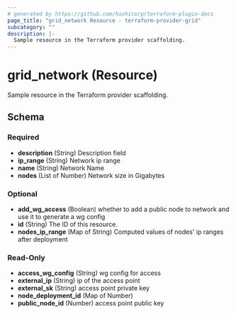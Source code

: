 ```yaml
---
# generated by https://github.com/hashicorp/terraform-plugin-docs
page_title: "grid_network Resource - terraform-provider-grid"
subcategory: ""
description: |-
  Sample resource in the Terraform provider scaffolding.
---
```


# grid_network (Resource)

Sample resource in the Terraform provider scaffolding.



<!-- schema generated by tfplugindocs -->
## Schema

### Required

- **description** (String) Description field
- **ip_range** (String) Network ip range
- **name** (String) Network Name
- **nodes** (List of Number) Network size in Gigabytes

### Optional

- **add_wg_access** (Boolean) whether to add a public node to network and use it to generate a wg config
- **id** (String) The ID of this resource.
- **nodes_ip_range** (Map of String) Computed values of nodes' ip ranges after deployment

### Read-Only

- **access_wg_config** (String) wg config for access
- **external_ip** (String) ip of the access point
- **external_sk** (String) access point private key
- **node_deployment_id** (Map of Number)
- **public_node_id** (Number) access point public key



